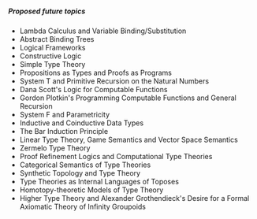 ##### Proposed future topics

* Lambda Calculus and Variable Binding/Substitution
* Abstract Binding Trees
* Logical Frameworks
* Constructive Logic
* Simple Type Theory
* Propositions as Types and Proofs as Programs
* System T and Primitive Recursion on the Natural Numbers
* Dana Scott's Logic for Computable Functions
* Gordon Plotkin's Programming Computable Functions and General Recursion
* System F and Parametricity
* Inductive and Coinductive Data Types
* The Bar Induction Principle
* Linear Type Theory, Game Semantics and Vector Space Semantics
* Zermelo Type Theory
* Proof Refinement Logics and Computational Type Theories
* Categorical Semantics of Type Theories
* Synthetic Topology and Type Theory
* Type Theories as Internal Languages of Toposes
* Homotopy-theoretic Models of Type Theory
* Higher Type Theory and Alexander Grothendieck's Desire for a Formal Axiomatic Theory of Infinity Groupoids


